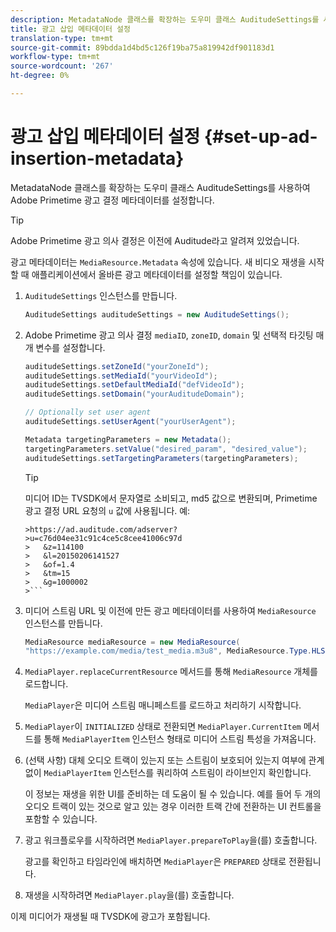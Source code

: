 ```yaml
---
description: MetadataNode 클래스를 확장하는 도우미 클래스 AuditudeSettings를 사용하여 Adobe Primetime 광고 결정 메타데이터를 설정합니다.
title: 광고 삽입 메타데이터 설정
translation-type: tm+mt
source-git-commit: 89bdda1d4bd5c126f19ba75a819942df901183d1
workflow-type: tm+mt
source-wordcount: '267'
ht-degree: 0%

---
```



# 광고 삽입 메타데이터 설정 {#set-up-ad-insertion-metadata}

MetadataNode 클래스를 확장하는 도우미 클래스 AuditudeSettings를 사용하여 Adobe Primetime 광고 결정 메타데이터를 설정합니다.

>[!TIP]
>
>Adobe Primetime 광고 의사 결정은 이전에 Auditude라고 알려져 있었습니다.

광고 메타데이터는 `MediaResource.Metadata` 속성에 있습니다. 새 비디오 재생을 시작할 때 애플리케이션에서 올바른 광고 메타데이터를 설정할 책임이 있습니다.

1. `AuditudeSettings` 인스턴스를 만듭니다.

   ```java
   AuditudeSettings auditudeSettings = new AuditudeSettings();
   ```

1. Adobe Primetime 광고 의사 결정 `mediaID`, `zoneID`, `domain` 및 선택적 타깃팅 매개 변수를 설정합니다.

   ```java
   auditudeSettings.setZoneId("yourZoneId"); 
   auditudeSettings.setMediaId("yourVideoId"); 
   auditudeSettings.setDefaultMediaId("defVideoId"); 
   auditudeSettings.setDomain("yourAuditudeDomain"); 
   
   // Optionally set user agent  
   auditudeSettings.setUserAgent("yourUserAgent"); 
   
   Metadata targetingParameters = new Metadata(); 
   targetingParameters.setValue("desired_param", "desired_value"); 
   auditudeSettings.setTargetingParameters(targetingParameters);
   ```

   >[!TIP]
   >
   >미디어 ID는 TVSDK에서 문자열로 소비되고, md5 값으로 변환되며, Primetime 광고 결정 URL 요청의 `u` 값에 사용됩니다. 예:
   >
   >
   ```
   >https://ad.auditude.com/adserver?
   >u=c76d04ee31c91c4ce5c8cee41006c97d
   >   &z=114100 
   >   &l=20150206141527 
   >   &of=1.4 
   >   &tm=15 
   >   &g=1000002
   >```

1. 미디어 스트림 URL 및 이전에 만든 광고 메타데이터를 사용하여 `MediaResource` 인스턴스를 만듭니다.

   ```java
   MediaResource mediaResource = new MediaResource( 
   "https://example.com/media/test_media.m3u8", MediaResource.Type.HLS, Metadata);
   ```

1. `MediaPlayer.replaceCurrentResource` 메서드를 통해 `MediaResource` 개체를 로드합니다.

   `MediaPlayer`은 미디어 스트림 매니페스트를 로드하고 처리하기 시작합니다.

1. `MediaPlayer`이 `INITIALIZED` 상태로 전환되면 `MediaPlayer.CurrentItem` 메서드를 통해 `MediaPlayerItem` 인스턴스 형태로 미디어 스트림 특성을 가져옵니다.
1. (선택 사항) 대체 오디오 트랙이 있는지 또는 스트림이 보호되어 있는지 여부에 관계없이 `MediaPlayerItem` 인스턴스를 쿼리하여 스트림이 라이브인지 확인합니다.

   이 정보는 재생을 위한 UI를 준비하는 데 도움이 될 수 있습니다. 예를 들어 두 개의 오디오 트랙이 있는 것으로 알고 있는 경우 이러한 트랙 간에 전환하는 UI 컨트롤을 포함할 수 있습니다.

1. 광고 워크플로우를 시작하려면 `MediaPlayer.prepareToPlay`을(를) 호출합니다.

   광고를 확인하고 타임라인에 배치하면 `MediaPlayer`은 `PREPARED` 상태로 전환됩니다.
1. 재생을 시작하려면 `MediaPlayer.play`을(를) 호출합니다.

이제 미디어가 재생될 때 TVSDK에 광고가 포함됩니다.
